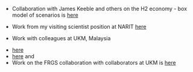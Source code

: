* Collaboration with James Keeble and others on the H2 economy - box model of scenarios is [here](https://github.com/paultgriffiths/H2_economy_box_model_scenarios)

* Work from my visiting scientist position at NARIT [here](https://github.com/paultgriffiths/NARIT_work)

* Work with colleagues at UKM, Malaysia 
- [here](https://github.com/paultgriffiths/BOXMOX-ptg21) 
- [here](https://github.com/paultgriffiths/UKM_work) and
-  Work on the FRGS collaboration with collaborators at UKM is [here](https://github.com/paultgriffiths/UKM-FRGS)
